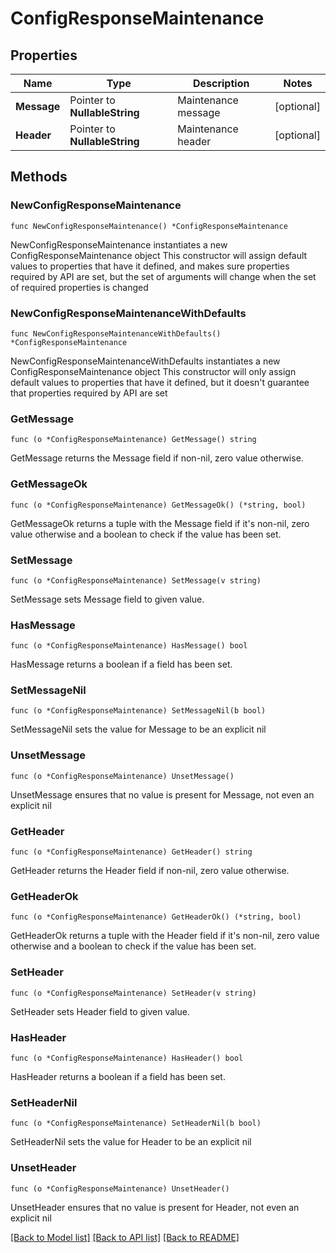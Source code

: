 # ConfigResponseMaintenance

## Properties

Name | Type | Description | Notes
------------ | ------------- | ------------- | -------------
**Message** | Pointer to **NullableString** | Maintenance message | [optional] 
**Header** | Pointer to **NullableString** | Maintenance header | [optional] 

## Methods

### NewConfigResponseMaintenance

`func NewConfigResponseMaintenance() *ConfigResponseMaintenance`

NewConfigResponseMaintenance instantiates a new ConfigResponseMaintenance object
This constructor will assign default values to properties that have it defined,
and makes sure properties required by API are set, but the set of arguments
will change when the set of required properties is changed

### NewConfigResponseMaintenanceWithDefaults

`func NewConfigResponseMaintenanceWithDefaults() *ConfigResponseMaintenance`

NewConfigResponseMaintenanceWithDefaults instantiates a new ConfigResponseMaintenance object
This constructor will only assign default values to properties that have it defined,
but it doesn't guarantee that properties required by API are set

### GetMessage

`func (o *ConfigResponseMaintenance) GetMessage() string`

GetMessage returns the Message field if non-nil, zero value otherwise.

### GetMessageOk

`func (o *ConfigResponseMaintenance) GetMessageOk() (*string, bool)`

GetMessageOk returns a tuple with the Message field if it's non-nil, zero value otherwise
and a boolean to check if the value has been set.

### SetMessage

`func (o *ConfigResponseMaintenance) SetMessage(v string)`

SetMessage sets Message field to given value.

### HasMessage

`func (o *ConfigResponseMaintenance) HasMessage() bool`

HasMessage returns a boolean if a field has been set.

### SetMessageNil

`func (o *ConfigResponseMaintenance) SetMessageNil(b bool)`

 SetMessageNil sets the value for Message to be an explicit nil

### UnsetMessage
`func (o *ConfigResponseMaintenance) UnsetMessage()`

UnsetMessage ensures that no value is present for Message, not even an explicit nil
### GetHeader

`func (o *ConfigResponseMaintenance) GetHeader() string`

GetHeader returns the Header field if non-nil, zero value otherwise.

### GetHeaderOk

`func (o *ConfigResponseMaintenance) GetHeaderOk() (*string, bool)`

GetHeaderOk returns a tuple with the Header field if it's non-nil, zero value otherwise
and a boolean to check if the value has been set.

### SetHeader

`func (o *ConfigResponseMaintenance) SetHeader(v string)`

SetHeader sets Header field to given value.

### HasHeader

`func (o *ConfigResponseMaintenance) HasHeader() bool`

HasHeader returns a boolean if a field has been set.

### SetHeaderNil

`func (o *ConfigResponseMaintenance) SetHeaderNil(b bool)`

 SetHeaderNil sets the value for Header to be an explicit nil

### UnsetHeader
`func (o *ConfigResponseMaintenance) UnsetHeader()`

UnsetHeader ensures that no value is present for Header, not even an explicit nil

[[Back to Model list]](../README.md#documentation-for-models) [[Back to API list]](../README.md#documentation-for-api-endpoints) [[Back to README]](../README.md)


